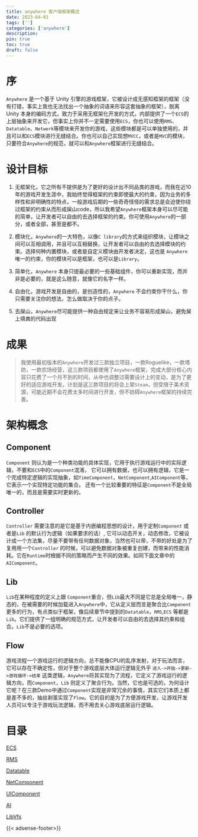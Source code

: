 ```yaml
---
title: anywhere 客户端框架概述
date: 2023-04-01
tags: ['']
categories: ['anywhere']
description: 
pin: true
toc: true
draft: false
---
```




# 序

`Anywhere` 是一个基于 Unity 引擎的游戏框架，它被设计成无感知框架的框架（没有打错，事实上我也无法找出一个抽象的词语来形容这套抽象的框架），脱离 Unity 本身的编码方式，致力于采用无框架化开发的方式，内部提供了一个`ECS`的上层抽象来开发它，但事实上你并不一定需要使用`ECS`，你也可以使用`RMS`、`Datatable`、`Network`等模块来开发你的游戏，这些模块都是可以单独使用的，并且可以和`ECS`模块进行无缝结合。你也可以自己实现想`MVCC`，或者是`MVC`的模块，只要符合`Anywhere`的规范，就可以和`Anywhere`框架进行无缝结合。

<!--more-->

# 设计目标

1. 无框架化，它之所有不提供是为了更好的设计出不同品类的游戏，而我在近10年的游戏开发生涯中，我始终觉得框架的约束即使最大的约束，因为业务的多样性和非明确性的特点，一般游戏后期的一些奇奇怪怪的需求总是会迫使你绕过框架的约束从而形成屎山code，所以我希望`Anywhere`框架本身可以尽可能的简单，让开发者可以自由的去选择框架的约束。你可使用`Anywhere`的一部分，或者全部，甚至是都不。

2. 模块化，`Anywhere`的一大特色，以像`C library`的方式来组织模块，让模块之间可以互相调用，并且可以互相替换，让开发者可以自由的去选择模块的约束。选择何种内置模块，或者是自定义模块由开发者决定，这也是 `Anywhere` 唯一的约束，你的模块可以是框架，也可以是`Library`。

3. 简单化，`Anywhere` 本身只提最必要的一些基础组件，你可以重新实现，而并非是必要的，就是这么随意，就像它的名字一样。

4. 自由化，游戏开发是自由的，是创造性的，`Anywhere` 不会约束你干什么，你只需要关注你的想法，怎么做取决于你的点子。

5. 去屎山，`Anywhere`尽可能提供一种自由规定来让业务不容易形成屎山，避免屎上填粪的代码出现


# 成果

> 我使用最初版本的`Anywhere`开发过三款独立项目，一款Roguelike，一款塔防，一款农场经营，这三款项目都使用了`Anywhere`框架，完成大部分核心内容只花费了一个月不到的时间，从中也调整过需要设计上的变动，是为了更好的适应游戏开发。计划是这三款项目的将会上架`Steam`，但受限于美术资源，可能近期不会花费太多时间进行开发，但不妨碍`Anywhere`框架的持续完善。



# 架构概念

## Component

`Component` 则认为是一个种类功能的具体实现，它用于执行游戏运行中的实际逻辑，不要和`ECS`中的`Component`混淆，
它可以拥有数据，也可以拥有逻辑，它是一个完成特定逻辑的实现抽象，如`TimeComponent`，`NetComponent`,`AIComponent`等，它表示一个实现特定功能的集合。 还有一个比较重要的特征是`Component`不是全局唯一的，而且是需要实时更新的。

## Controller
`Controller` 需要注意的是它是基于内嵌编程思想的设计，用于定制`Component` 或者是`Lib` 的默认行为逻辑（如果要求的话）, 它可以动态开关，动态修改，它被设计成一个方法集，尽量不要带有任何数据对象，当然也可以带，不带的好处是为了复用用一个`Controller` 的时候，可以避免数据对象被重复创建，而带来的性能消耗。它在`Runtime`时根据不同的策略而产生不同的效果。如同下面文章中的`AIComponent`。


## Lib

`Lib`在某种程度的定义上跟 `Component`重合，但`Lib`最大不同是它总是全局唯一，静态的，在被需要的时候加载进入`Anywhere`中，它从定义层而言是聚合比`Component`更多的行为，有点类似于框架，像后续章节中提到的`Datatable`，`RMS`,`ECS` 等都是`Lib`。它们提供了一组明确的规范方式，让开发者可以自由的去选择其约束和组合。`Lib`不是必要的选项。


## Flow

游戏流程一个游戏运行的逻辑方向，总不能像CPU的乱序发射，对于玩法而言，它可以存在不确定性，但对于整个游戏底层大体运行逻辑无外乎 `进入->开始->更新->游戏循环->结束` 这类逻辑，`Anywhere`将其实现为了流程，它定义了游戏运行的逻辑方向，而`Component`，`Lib` 则定义了聚合行为。当然，它也是可选的，为何设计它呢？在三款Demo中通过`Component`实现是非常冗余的事情，其实它们本质上都是差不多的，抽丝剥茧实现了`Flow`。它的目的是为了方便游戏开发，让游戏开发人员可以专注于游戏玩法逻辑，而不用去关心游戏底层运行逻辑。

# 目录

[ECS](/post/anywhere/1)

[RMS](/post/anywhere/2)

[Datatable](/post/anywhere/3)

[NetComponent](/post/anywhere/4)

[UIComponent](/post/anywhere/5)

[AI](/post/anywhere/6)

[LibVfs](/post/anywhere/7)

{{< adsense-footer>}}
